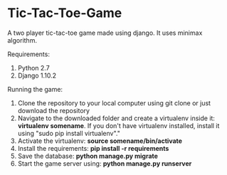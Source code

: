 # Tic-Tac-Toe-Game
A two player tic-tac-toe game made using django. It uses minimax algorithm.

Requirements:
<ol>
<li>Python 2.7 </li>
<li>Django 1.10.2 </li>
</ol>

Running the game:
<ol>
<li>Clone the repository to your local computer using git clone or just download the repository</li>

<li>Navigate to the downloaded folder and create a virtualenv inside it:<b> virtualenv somename</b>. If you don't have virtualenv installed, install it using "sudo pip install virtualenv"."</li>

<li>Activate the virtualenv: <b>source somename/bin/activate</b></li>

<li>Install the requirements: <b>pip install -r requirements</b>  </li>

<li>Save the database: <b>python manage.py migrate</b> </li>

<li>Start the game server using: <b>python manage.py runserver</b></li>

</ol>
